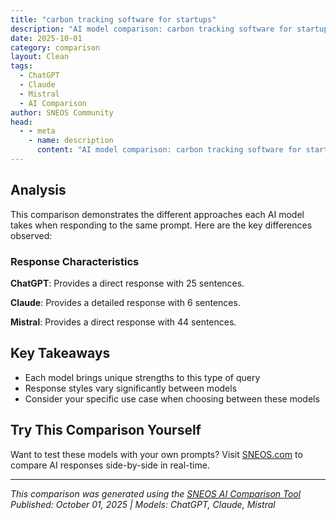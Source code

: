 ```yaml
---
title: "carbon tracking software for startups"
description: "AI model comparison: carbon tracking software for startups..."
date: 2025-10-01
category: comparison
layout: Clean
tags:
  - ChatGPT
  - Claude
  - Mistral
  - AI Comparison
author: SNEOS Community
head:
  - - meta
    - name: description
      content: "AI model comparison: carbon tracking software for startups..."
---
```


<ChatComparison
  title="carbon tracking software for startups"
  prompt="carbon tracking software for startups"
  :responses='{
    "ChatGPT": "Here are some carbon tracking software options that are well-suited for startups:\n\n1. **Sweep**  \n   - Designed specifically for SMEs and startups.  \n   - User-friendly interface for tracking carbon emissions across scope 1, 2, and 3.  \n   - Provides actionable insights and helps with setting and monitoring reduction targets.\n\n2. **Plan A**  \n   - Focuses on measuring and reducing carbon footprint.  \n   - Offers tools for data collection, analytics, and reporting.  \n   - Integrates with existing business tools to streamline workflows.\n\n3. **Persefoni**  \n   - Enterprise-grade carbon accounting platform that offers scalable pricing and solutions for startups.  \n   - Enables real-time carbon footprint tracking and reporting according to major standards (GHG Protocol, CDP).  \n   - User-friendly dashboard and sustainability reporting tools.\n\n4. **Emitwise**  \n   - Automates carbon data collection from multiple sources.  \n   - Provides actionable insights tailored to startups and SMEs aiming to reduce carbon footprint.  \n   - Helps with compliance and ESG reporting.\n\n5. **Greenly**  \n   - Carbon tracking and offsetting platform particularly suitable for startups.  \n   - Provides automatic data imports from accounting software.  \n   - Simplifies carbon reporting and offers suggestions for reduction.\n\n6. **Footprint**  \n   - A straightforward tool aimed at startups to measure and manage emissions.  \n   - Simple onboarding and easy integration.\n\n**Things to consider when choosing:**  \n- Pricing and scalability  \n- Ease of use and integration with existing tools  \n- Scope of emissions covered (Scope 1, 2, and/or 3)  \n- Reporting standards compliance (GHG Protocol, CDP, etc.)  \n- Additional features like offsetting, sustainability strategy recommendations\n\nIf you want, I can help you compare a few platforms or find options tailored to your specific industry and budget.",
    "Claude": "Here are some carbon tracking software options well-suited for startups:\n\n## **Budget-Friendly Options**\n\n**Sweep**\n- Designed specifically for SMEs and startups\n- Automated data collection and reporting\n- Affordable pricing with transparent tiers\n- EU-focused but expanding globally\n\n**Carbonfund.org Calculator**\n- Free basic carbon calculator\n- Good starting point for initial assessments\n- Limited features but zero cost\n\n## **Mid-Range Solutions**\n\n**Greenly**\n- User-friendly interface\n- Automated bank transaction analysis\n- Reasonable pricing for growing companies\n- Strong customer support\n\n**Plan A**\n- Comprehensive carbon accounting\n- Good for startups planning to scale\n- Includes reduction planning tools\n- European focus with global capabilities\n\n**Normative**\n- AI-powered carbon accounting\n- Automated data processing\n- Scales well with company growth\n- Strong analytics and reporting\n\n## **Key Features to Look For**\n- **Automated data collection** (reduces manual work)\n- **Bank transaction analysis** (captures business travel, purchases)\n- **Scalable pricing** (grows with your company)\n- **Simple onboarding** (quick setup)\n- **Compliance reporting** (for future regulations)\n\n## **Questions to Consider**\n- What\u0027s your current team size and budget?\n- Do you need industry-specific tracking?\n- Are you planning to pursue carbon certifications?\n- Do you need integration with existing tools?\n\nWould you like me to dive deeper into any of these options or help you evaluate based on your specific needs?",
    "Mistral": "Carbon tracking software is essential for startups aiming to monitor and reduce their carbon footprint. These tools help in measuring, reporting, and managing greenhouse gas emissions, which is crucial for sustainability goals and regulatory compliance. Here are some popular carbon tracking software options suitable for startups:\n\n1. **Watershed**:\n   - **Features**: Comprehensive carbon accounting, emission reduction strategies, and reporting tools.\n   - **Benefits**: User-friendly interface, scalable solutions, and integration with various data sources.\n   - **Use Case**: Ideal for startups looking for a robust, all-in-one solution.\n\n2. **Sphera**:\n   - **Features**: Environmental, health, safety, and sustainability (EHS\u0026S) management, carbon footprint tracking, and compliance reporting.\n   - **Benefits**: Customizable dashboards, real-time data analytics, and regulatory compliance tools.\n   - **Use Case**: Suitable for startups needing a comprehensive EHS\u0026S management system.\n\n3. **CarbonChain**:\n   - **Features**: Carbon accounting for supply chains, emission tracking, and sustainability reporting.\n   - **Benefits**: Focus on supply chain emissions, detailed analytics, and reporting tools.\n   - **Use Case**: Best for startups with complex supply chains.\n\n4. **Salesforce Sustainability Cloud**:\n   - **Features**: Carbon accounting, sustainability reporting, and integration with Salesforce CRM.\n   - **Benefits**: Seamless integration with Salesforce ecosystem, customizable reports, and dashboards.\n   - **Use Case**: Perfect for startups already using Salesforce.\n\n5. **Carbon Analytics**:\n   - **Features**: Carbon footprint tracking, emission reduction strategies, and reporting tools.\n   - **Benefits**: Easy to use, scalable, and provides actionable insights.\n   - **Use Case**: Good for startups looking for a straightforward, cost-effective solution.\n\n6. **EcoAct**:\n   - **Features**: Carbon footprint measurement, sustainability strategy development, and reporting.\n   - **Benefits**: Expert consulting services, customizable solutions, and comprehensive reporting.\n   - **Use Case**: Ideal for startups needing both software and consulting services.\n\n7. **ClearTrace**:\n   - **Features**: Carbon footprint tracking, emission reduction strategies, and reporting tools.\n   - **Benefits**: User-friendly, scalable, and provides actionable insights.\n   - **Use Case**: Suitable for startups looking for a simple yet effective carbon tracking solution.\n\n8. **CarbonCloud**:\n   - **Features**: Carbon footprint tracking for food and beverage industry, emission reduction strategies, and reporting tools.\n   - **Benefits**: Industry-specific solutions, detailed analytics, and reporting tools.\n   - **Use Case**: Best for startups in the food and beverage sector.\n\n9. **Carbon Trust**:\n   - **Features**: Carbon footprint measurement, sustainability strategy development, and reporting.\n   - **Benefits**: Expert consulting services, customizable solutions, and comprehensive reporting.\n   - **Use Case**: Ideal for startups needing both software and consulting services.\n\n10. **SustainLife**:\n    - **Features**: Carbon footprint tracking, emission reduction strategies, and reporting tools.\n    - **Benefits**: User-friendly, scalable, and provides actionable insights.\n    - **Use Case**: Suitable for startups looking for a simple yet effective carbon tracking solution.\n\nWhen choosing carbon tracking software, consider factors such as ease of use, scalability, integration capabilities, and cost. Additionally, ensure the software aligns with your startup\u0027s specific needs and sustainability goals."
  }'
  published-date="15:36"
/>

## Analysis

This comparison demonstrates the different approaches each AI model takes when responding to the same prompt. Here are the key differences observed:

### Response Characteristics

**ChatGPT**: Provides a direct response with 25 sentences. 

**Claude**: Provides a detailed response with 6 sentences. 

**Mistral**: Provides a direct response with 44 sentences. 

## Key Takeaways

- Each model brings unique strengths to this type of query
- Response styles vary significantly between models
- Consider your specific use case when choosing between these models

## Try This Comparison Yourself

Want to test these models with your own prompts? Visit [SNEOS.com](https://sneos.com) to compare AI responses side-by-side in real-time.

---

*This comparison was generated using the [SNEOS AI Comparison Tool](https://sneos.com)*
*Published: October 01, 2025 | Models: ChatGPT, Claude, Mistral*

